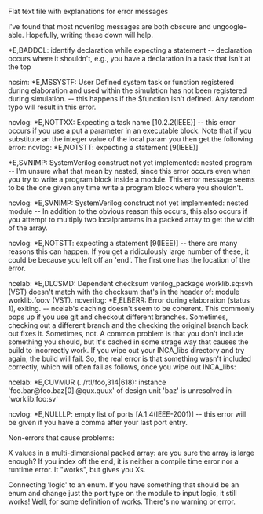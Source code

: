 Flat text file with explanations for error messages

I've found that most ncverilog messages are both obscure and ungoogle-able. Hopefully, writing these down will help.

*E,BADDCL: identify declaration while expecting a statement -- declaration occurs where it shouldn't, e.g., you have a declaration in a task that isn't at the top

ncsim: *E,MSSYSTF: User Defined system task or function registered during elaboration and used within the simulation has not been registered during simulation. -- this happens if the $function isn't defined. Any random typo will result in this error.

ncvlog: *E,NOTTXX: Expecting a task name [10.2.2(IEEE)] -- this error occurs if you use a put a parameter in an executable block. Note that if you substitute an the integer value of the local param you then get the following error:
ncvlog: *E,NOTSTT: expecting a statement [9(IEEE)]

*E,SVNIMP: SystemVerilog construct not yet implemented:  nested program -- I'm unsure what that mean by nested, since this error occurs even when you try to write a program block inside a module. This error message seems to be the one given any time write a program block where you shouldn't.

ncvlog: *E,SVNIMP: SystemVerilog construct not yet implemented:  nested module -- In addition to the obvious reason this occurs, this also occurs if you attempt to multiply two localpramams in a packed array to get the width of the array.

ncvlog: *E,NOTSTT: expecting a statement [9(IEEE)] -- there are many reasons this can happen. If you get a ridiculously large number of these, it could be because you left off an 'end'. The first one has the location of the error.

ncelab: *E,DLCSMD: Dependent checksum verilog_package worklib.sq:svh (VST) doesn't match with the checksum that's in the header of: module worklib.foo:v (VST).
ncverilog: *E,ELBERR: Error during elaboration (status 1), exiting. -- ncelab's caching doesn't seem to be coherent. This commonly pops up if you use git and checkout different branches. Sometimes, checking out a different branch and the checking the original branch back out fixes it. Sometimes, not. A common problem is that you don't include something you should, but it's cached in some strage way that causes the build to incorrectly work. If you wipe out your INCA_libs directory and try again, the build will fail. So, the real error is that something wasn't included correctly, which will often fail as follows, once you wipe out INCA_libs:

ncelab: *E,CUVMUR (../rtl/foo,314|618): instance 'foo.bar@foo<module>.baz[0].@qux<module>.quux' of design unit 'baz' is unresolved in 'worklib.foo:sv'

ncvlog: *E,NULLLP: empty list of ports [A.1.4(IEEE-2001)] -- this error will be given if you have a comma after your last port entry.


Non-errors that cause problems:

X values in a multi-dimensional packed array: are you sure the array is large enough? If you index off the end, it is neither a compile time error nor a runtime error. It "works", but gives you Xs.

Connecting 'logic' to an enum. If you have something that should be an enum and change just the port type on the module to input logic, it still works! Well, for some definition of works. There's no warning or error.